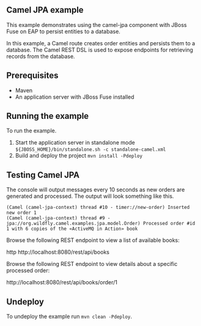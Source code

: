 Camel JPA example
-----------------

This example demonstrates using the camel-jpa component with JBoss Fuse on EAP to persist entities to a database.

In this example, a Camel route creates order entities and persists them to a database. The Camel REST DSL is used to expose endpoints for
retrieving records from the database.

Prerequisites
-------------

* Maven
* An application server with JBoss Fuse installed

Running the example
-------------------

To run the example.

1. Start the application server in standalone mode `${JBOSS_HOME}/bin/standalone.sh -c standalone-camel.xml`
2. Build and deploy the project `mvn install -Pdeploy`

Testing Camel JPA
-----------------

The console will output messages every 10 seconds as new orders are generated and processed. The output
will look something like this.

```
(Camel (camel-jpa-context) thread #10 - timer://new-order) Inserted new order 1
(Camel (camel-jpa-context) thread #9 - jpa://org.wildfly.camel.examples.jpa.model.Order) Processed order #id 1 with 6 copies of the «ActiveMQ in Action» book
```

Browse the following REST endpoint to view a list of available books:

http http://localhost:8080/rest/api/books

Browse the following REST endpoint to view details about a specific processed order:

http://localhost:8080/rest/api/books/order/1

Undeploy
--------

To undeploy the example run `mvn clean -Pdeploy`.
